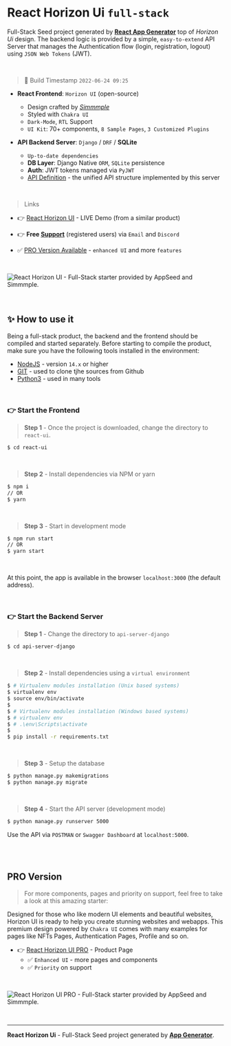 # React Horizon Ui `full-stack`

Full-Stack Seed project generated by **[React App Generator](https://appseed.us/generator/react/)** top of *Horizon Ui* design. The backend logic is provided by a simple, `easy-to-extend` API Server that manages the Authentication flow (login, registration, logout) using `JSON Web Tokens` (JWT).

<br />

> 🚀 Build Timestamp `2022-06-24 09:25`

- **React Frontend**: `Horizon UI` (open-source)
  - Design crafted by *[Simmmple](https://simmmple.com/)*
  - Styled with `Chakra UI`
  - `Dark-Mode`, `RTL` Support
  - `UI Kit`: 70+ components, `8 Sample Pages`, `3 Customized Plugins`   

- **API Backend Server**: `Django` / `DRF` / **SQLite** 
  - `Up-to-date dependencies`
  - **DB Layer**: Django Native `ORM`, `SQLite` persistence
  - **Auth**: JWT tokens managed via `PyJWT`
  - [API Definition](https://docs.appseed.us/boilerplate-code/api-unified-definition) - the unified API structure implemented by this server


<br />

> Links

- 👉 [React Horizon UI](https://react-horizon-ui-chakra.appseed-srv1.com/#/auth/sign-in/default) - LIVE Demo (from a similar product)

- 👉 **Free [Support](https://appseed.us/support/)** (registered users) via `Email` and `Discord`
- ✅ [PRO Version Available](#pro-version) - `enhanced UI` and more `features`

<br />

![React Horizon UI - Full-Stack starter provided by AppSeed and Simmmple.](https://user-images.githubusercontent.com/51070104/174428337-181e6dea-0ad9-4fe1-a35f-25e5fa656a9d.png)

<br >

## ✨ How to use it

Being a full-stack product, the backend and the frontend should be compiled and started separately. 
Before starting to compile the product, make sure you have the following tools installed in the environment:

- [NodeJS](https://nodejs.org/en/) - version `14.x` or higher
- [GIT](https://git-scm.com/) - used to clone tjhe sources from Github
- [Python3](https://www.python.org/) - used in many tools

<br />

### 👉 Start the Frontend 

> **Step 1** - Once the project is downloaded, change the directory to `react-ui`. 

```bash
$ cd react-ui
```

<br >

> **Step 2** - Install dependencies via NPM or yarn

```bash
$ npm i
// OR
$ yarn
```

<br />

> **Step 3** - Start in development mode

```bash
$ npm run start 
// OR
$ yarn start
```

<br />

At this point, the app is available in the browser `localhost:3000` (the default address).


<br /> 

### 👉 Start the Backend Server 

> **Step 1** - Change the directory to `api-server-django`

```bash
$ cd api-server-django
```

<br >

> **Step 2** - Install dependencies using a `virtual environment`

```bash
$ # Virtualenv modules installation (Unix based systems)
$ virtualenv env
$ source env/bin/activate
$
$ # Virtualenv modules installation (Windows based systems)
$ # virtualenv env
$ # .\env\Scripts\activate
$
$ pip install -r requirements.txt
```

<br />

> **Step 3** - Setup the database 

```bash
$ python manage.py makemigrations
$ python manage.py migrate
```

<br />

> **Step 4** - Start the API server (development mode)

```bash
$ python manage.py runserver 5000
```

Use the API via `POSTMAN` or `Swagger Dashboard` at `localhost:5000`.

<br />


<br />

## PRO Version

> For more components, pages and priority on support, feel free to take a look at this amazing starter:

Designed for those who like modern UI elements and beautiful websites, Horizon UI is ready to help you create stunning websites and webapps.
This premium design powered by `Chakra UI` comes with many examples for pages like NFTs Pages, Authentication Pages, Profile and so on. 

- 👉 [React Horizon UI PRO](https://appseed.us/product/horizon-ui-pro/full-stack/) - Product Page
  - ✅ `Enhanced UI` - more pages and components
  - ✅ `Priority` on support

<br >

![React Horizon UI PRO - Full-Stack starter provided by AppSeed and Simmmple.](https://user-images.githubusercontent.com/51070104/175255148-7475cb47-0f63-48ee-a39d-7620beca6783.png)

<br />

---
**React Horizon Ui** - Full-Stack Seed project generated by **[App Generator](https://appseed.us/generator/)**.
